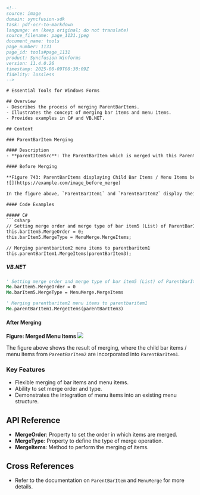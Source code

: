 ```html
<!-- 
source: image
domain: syncfusion-sdk
task: pdf-ocr-to-markdown
language: en (keep original; do not translate)
source_filename: page_1131.jpeg
document_name: tools
page_number: 1131
page_id: tools#page_1131
product: Syncfusion Winforms
version: 11.4.0.26
timestamp: 2025-08-09T08:30:09Z
fidelity: lossless
-->

# Essential Tools for Windows Forms

## Overview
- Describes the process of merging ParentBarItems.
- Illustrates the concept of merging bar items and menu items.
- Provides examples in C# and VB.NET.

## Content

### ParentBarItem Merging

#### Description
- **parentItemSrc**: The ParentBarItem which is merged with this ParentBarItem.

#### Before Merging

**Figure 743: ParentBarItems displaying Child Bar Items / Menu Items before Merging**
![](https://example.com/image_before_merge)

In the figure above, `ParentBarItem1` and `ParentBarItem2` display their child bar items / menu items before merging.

#### Code Examples

##### C#
```csharp
// Setting merge order and merge type of bar item5 (List) of ParentBarItem2
this.barItem5.MergeOrder = 0;
this.barItem5.MergeType = MenuMerge.MergeItems;

// Merging parentbaritem2 menu items to parentbaritem1
this.parentBarItem1.MergeItems(parentBarItem3);
```

##### VB.NET
```vb
' Setting merge order and merge type of bar item5 (List) of ParentBarItem2
Me.barItem5.MergeOrder = 0
Me.barItem5.MergeType = MenuMerge.MergeItems

' Merging parentbaritem2 menu items to parentbaritem1
Me.parentBarItem1.MergeItems(parentBarItem3)
```

#### After Merging

**Figure: Merged Menu Items**
![](https://example.com/image_after_merge)

The figure above shows the result of merging, where the child bar items / menu items from `ParentBarItem2` are incorporated into `ParentBarItem1`.

### Key Features
- Flexible merging of bar items and menu items.
- Ability to set merge order and type.
- Demonstrates the integration of menu items into an existing menu structure.

## API Reference

- **MergeOrder**: Property to set the order in which items are merged.
- **MergeType**: Property to define the type of merge operation.
- **MergeItems**: Method to perform the merging of items.

## Cross References
- Refer to the documentation on `ParentBarItem` and `MenuMerge` for more details.

<!-- tags: [syncfusion-sdk, windows-forms, parentBarItem, merge, menu-items, tools] keywords: [syncfusion winforms, parentBarItem, merge operation, menuMerge, bar items, menu items, merge types, merge order] -->
```